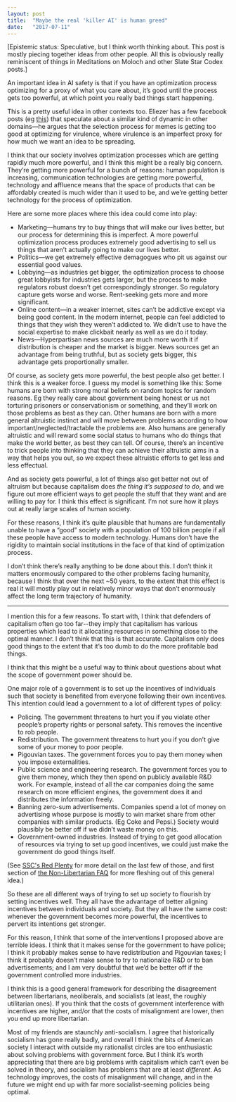 ```yaml
---
layout: post
title:  "Maybe the real 'killer AI' is human greed"
date:   "2017-07-11"
---
```



[Epistemic status: Speculative, but I think worth thinking about. This post is mostly piecing together ideas from other people. All this is obviously really reminiscent of things in Meditations on Moloch and other Slate Star Codex posts.]

An important idea in AI safety is that if you have an optimization process optimizing for a proxy of what you care about, it’s good until the process gets too powerful, at which point you really bad things start happening.

This is a pretty useful idea in other contexts too. Eliezer has a few facebook posts (eg [this](https://www.facebook.com/yudkowsky/posts/10155616782514228)) that speculate about a similar kind of dynamic in other domains—he argues that the selection process for memes is getting too good at optimizing for virulence, where virulence is an imperfect proxy for how much we want an idea to be spreading.

I think that our society involves optimization processes which are getting rapidly much more powerful, and I think this might be a really big concern. They’re getting more powerful for a bunch of reasons: human population is increasing, communication technologies are getting more powerful, technology and affluence means that the space of products that can be affordably created is much wider than it used to be, and we’re getting better technology for the process of optimization.

Here are some more places where this idea could come into play:

- Marketing—humans try to buy things that will make our lives better, but our process for determining this is imperfect. A more powerful optimization process produces extremely good advertising to sell us things that aren’t actually going to make our lives better.
- Politics—we get extremely effective demagogues who pit us against our essential good values.
- Lobbying—as industries get bigger, the optimization process to choose great lobbyists for industries gets larger, but the process to make regulators robust doesn’t get correspondingly stronger. So regulatory capture gets worse and worse. Rent-seeking gets more and more significant.
- Online content—in a weaker internet, sites can’t be addictive except via being good content. In the modern internet, people can feel addicted to things that they wish they weren’t addicted to. We didn’t use to have the social expertise to make clickbait nearly as well as we do it today.
- News—Hyperpartisan news sources are much more worth it if distribution is cheaper and the market is bigger. News sources get an advantage from being truthful, but as society gets bigger, this advantage gets proportionally smaller.

Of course, as society gets more powerful, the best people also get better. I think this is a weaker force. I guess my model is something like this: Some humans are born with strong moral beliefs on random topics for random reasons. Eg they really care about government being honest or us not torturing prisoners or conservationism or something, and they’ll work on those problems as best as they can. Other humans are born with a more general altruistic instinct and will move between problems according to how important/neglected/tractable the problems are. Also humans are generally altruistic and will reward some social status to humans who do things that make the world better, as best they can tell. Of course, there’s an incentive to trick people into thinking that they can achieve their altruistic aims in a way that helps you out, so we expect these altruistic efforts to get less and less effectual.

And as society gets powerful, a lot of things also get better not out of altruism but because capitalism does *the thing it’s supposed to do*, and we figure out more efficient ways to get people the stuff that they want and are willing to pay for. I think this effect is significant. I’m not sure how it plays out at really large scales of human society.

For these reasons, I think it’s quite plausible that humans are fundamentally unable to have a “good" society with a population of 100 billion people if all these people have access to modern technology. Humans don’t have the rigidity to maintain social institutions in the face of that kind of optimization process.

I don’t think there’s really anything to be done about this. I don’t think it matters enormously compared to the other problems facing humanity, because I think that over the next ~50 years, to the extent that this effect is real it will mostly play out in relatively minor ways that don’t enormously affect the long term trajectory of humanity.

---

I mention this for a few reasons. To start with, I think that defenders of capitalism often go too far--they imply that capitalism has various properties which lead to it allocating resources in something close to the optimal manner. I don’t think that this is that accurate. Capitalism only does good things to the extent that it’s too dumb to do the more profitable bad things.

I think that this might be a useful way to think about questions about what the scope of government power should be.

One major role of a government is to set up the incentives of individuals such that society is benefited from everyone following their own incentives. This intention could lead a government to a lot of different types of policy:

- Policing. The government threatens to hurt you if you violate other people’s property rights or personal safety. This removes the incentive to rob people.
- Redistribution. The government threatens to hurt you if you don’t give some of your money to poor people.
- Pigouvian taxes. The government forces you to pay them money when you impose externalities.
- Public science and engineering research. The government forces you to give them money, which they then spend on publicly available R&D work. For example, instead of all the car companies doing the same research on more efficient engines, the government does it and distributes the information freely.
- Banning zero-sum advertisements. Companies spend a lot of money on advertising whose purpose is mostly to win market share from other companies with similar products. (Eg Coke and Pepsi.) Society would plausibly be better off if we didn’t waste money on this.
- Government-owned industries. Instead of trying to get good allocation of resources via trying to set up good incentives, we could just make the government do good things itself.

(See [SSC's Red Plenty](http://slatestarcodex.com/2014/09/24/book-review-red-plenty/) for more detail on the last few of those, and first section of [the Non-Libertarian FAQ](http://slatestarcodex.com/2017/02/22/repost-the-non-libertarian-faq/) for more fleshing out of this general idea.)

So these are all different ways of trying to set up society to flourish by setting incentives well. They all have the advantage of better aligning incentives between individuals and society. But they all have the same cost: whenever the government becomes more powerful, the incentives to pervert its intentions get stronger.

For this reason, I think that some of the interventions I proposed above are terrible ideas. I think that it makes sense for the government to have police; I think it probably makes sense to have redistribution and Pigouvian taxes; I think it probably doesn’t make sense to try to nationalize R&D or to ban advertisements; and I am very doubtful that we’d be better off if the government controlled more industries.

I think this is a good general framework for describing the disagreement between libertarians, neoliberals, and socialists (at least, the roughly utilitarian ones). If you think that the costs of government interference with incentives are higher, and/or that the costs of misalignment are lower, then you end up more libertarian.

Most of my friends are staunchly anti-socialism. I agree that historically socialism has gone really badly, and overall I think the bits of American society I interact with outside my rationalist circles are too enthusiastic about solving problems with government force. But I think it’s worth appreciating that there are big problems with capitalism which can’t even be solved in theory, and socialism has problems that are at least *different*. As technology improves, the costs of misalignment will change, and in the future we might end up with far more socialist-seeming policies being optimal.
